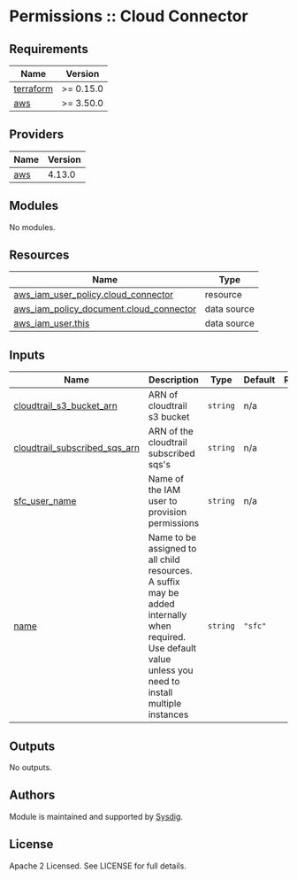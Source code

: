 # Permissions :: Cloud Connector

<!-- BEGINNING OF PRE-COMMIT-TERRAFORM DOCS HOOK -->
## Requirements

| Name | Version |
|------|---------|
| <a name="requirement_terraform"></a> [terraform](#requirement\_terraform) | >= 0.15.0 |
| <a name="requirement_aws"></a> [aws](#requirement\_aws) | >= 3.50.0 |

## Providers

| Name | Version |
|------|---------|
| <a name="provider_aws"></a> [aws](#provider\_aws) | 4.13.0 |

## Modules

No modules.

## Resources

| Name | Type |
|------|------|
| [aws_iam_user_policy.cloud_connector](https://registry.terraform.io/providers/hashicorp/aws/latest/docs/resources/iam_user_policy) | resource |
| [aws_iam_policy_document.cloud_connector](https://registry.terraform.io/providers/hashicorp/aws/latest/docs/data-sources/iam_policy_document) | data source |
| [aws_iam_user.this](https://registry.terraform.io/providers/hashicorp/aws/latest/docs/data-sources/iam_user) | data source |

## Inputs

| Name | Description | Type | Default | Required |
|------|-------------|------|---------|:--------:|
| <a name="input_cloudtrail_s3_bucket_arn"></a> [cloudtrail\_s3\_bucket\_arn](#input\_cloudtrail\_s3\_bucket\_arn) | ARN of cloudtrail s3 bucket | `string` | n/a | yes |
| <a name="input_cloudtrail_subscribed_sqs_arn"></a> [cloudtrail\_subscribed\_sqs\_arn](#input\_cloudtrail\_subscribed\_sqs\_arn) | ARN of the cloudtrail subscribed sqs's | `string` | n/a | yes |
| <a name="input_sfc_user_name"></a> [sfc\_user\_name](#input\_sfc\_user\_name) | Name of the IAM user to provision permissions | `string` | n/a | yes |
| <a name="input_name"></a> [name](#input\_name) | Name to be assigned to all child resources. A suffix may be added internally when required. Use default value unless you need to install multiple instances | `string` | `"sfc"` | no |

## Outputs

No outputs.
<!-- END OF PRE-COMMIT-TERRAFORM DOCS HOOK -->

## Authors

Module is maintained and supported by [Sysdig](https://sysdig.com).

## License

Apache 2 Licensed. See LICENSE for full details.
